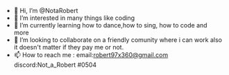 - 👋 Hi, I’m @NotaRobert
- 👀 I’m interested in many things like coding
- 🌱 I’m currently learning how to dance,how to sing, how to code and more
- 💞️ I’m looking to collaborate on a friendly comunity where i can work also it doesn't matter if they pay me or not.
- 📫 How to reach me : email:robert97x360@gmail.com
                       discord:Not_a_Robert #0504
                       

